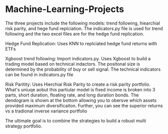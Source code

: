 # Machine-Learning-Projects
The three projects include the following models: trend following, hiearchial risk parity, and hege fund replciation.  The indicators.py file is used for trend following and the two excel files are for the hedge fund replication.

Hedge Fund Replication: Uses KNN to replciated hedge fund returns with ETFs

Xgboost trend following: Import indicators.py. Uses Xgboost to build a trading model based on technical indactors.  The positonal size is determined by the probability of buy or sell signal. The technical indicators can be found in indicators.py file   

Risk Paritity: Uses Hierchial Risk Parity to create a risk parity portfolio.  What's uniuqe aobut this partiular model is fixed income is broken into 3 parts, short duration, floating rate, and long duration bonds. The dendogram is shown at the bottom allowing you to obersve which assets provided maximum diversificaiton. Further, you can see the superior returns vs a tradional inverse variance portfolio


The ultimate goal is to combine the strategies to build a robust multi strategy portfolio.

